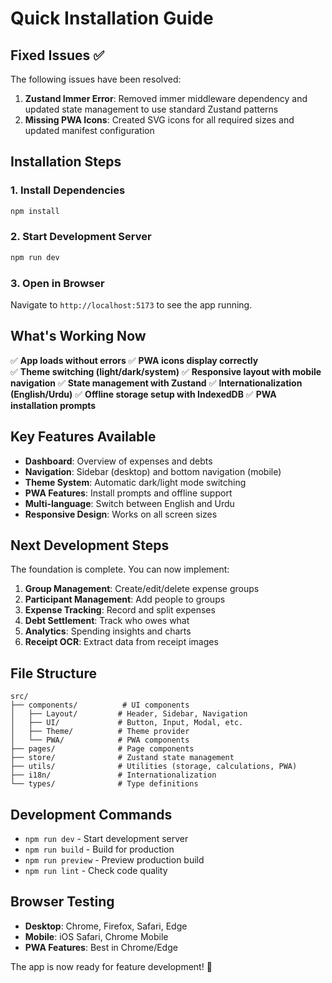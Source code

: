 # Quick Installation Guide

## Fixed Issues ✅

The following issues have been resolved:

1. **Zustand Immer Error**: Removed immer middleware dependency and updated state management to use standard Zustand patterns
2. **Missing PWA Icons**: Created SVG icons for all required sizes and updated manifest configuration

## Installation Steps

### 1. Install Dependencies

```bash
npm install
```

### 2. Start Development Server

```bash
npm run dev
```

### 3. Open in Browser

Navigate to `http://localhost:5173` to see the app running.

## What's Working Now

✅ **App loads without errors**
✅ **PWA icons display correctly**  
✅ **Theme switching (light/dark/system)**
✅ **Responsive layout with mobile navigation**
✅ **State management with Zustand**
✅ **Internationalization (English/Urdu)**
✅ **Offline storage setup with IndexedDB**
✅ **PWA installation prompts**

## Key Features Available

- **Dashboard**: Overview of expenses and debts
- **Navigation**: Sidebar (desktop) and bottom navigation (mobile)
- **Theme System**: Automatic dark/light mode switching
- **PWA Features**: Install prompts and offline support
- **Multi-language**: Switch between English and Urdu
- **Responsive Design**: Works on all screen sizes

## Next Development Steps

The foundation is complete. You can now implement:

1. **Group Management**: Create/edit/delete expense groups
2. **Participant Management**: Add people to groups
3. **Expense Tracking**: Record and split expenses
4. **Debt Settlement**: Track who owes what
5. **Analytics**: Spending insights and charts
6. **Receipt OCR**: Extract data from receipt images

## File Structure

```
src/
├── components/          # UI components
│   ├── Layout/         # Header, Sidebar, Navigation
│   ├── UI/             # Button, Input, Modal, etc.
│   ├── Theme/          # Theme provider
│   └── PWA/            # PWA components
├── pages/              # Page components
├── store/              # Zustand state management
├── utils/              # Utilities (storage, calculations, PWA)
├── i18n/               # Internationalization
└── types/              # Type definitions
```

## Development Commands

- `npm run dev` - Start development server
- `npm run build` - Build for production  
- `npm run preview` - Preview production build
- `npm run lint` - Check code quality

## Browser Testing

- **Desktop**: Chrome, Firefox, Safari, Edge
- **Mobile**: iOS Safari, Chrome Mobile
- **PWA Features**: Best in Chrome/Edge

The app is now ready for feature development! 🚀
